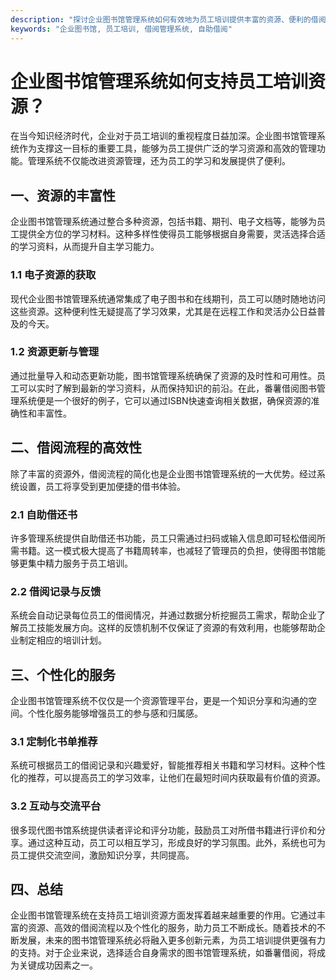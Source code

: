 ```yaml
---
description: "探讨企业图书馆管理系统如何有效地为员工培训提供丰富的资源、便利的借阅流程以及个性化服务。"
keywords: "企业图书馆, 员工培训, 借阅管理系统, 自助借阅"
---
```

# 企业图书馆管理系统如何支持员工培训资源？

在当今知识经济时代，企业对于员工培训的重视程度日益加深。企业图书馆管理系统作为支撑这一目标的重要工具，能够为员工提供广泛的学习资源和高效的管理功能。管理系统不仅能改进资源管理，还为员工的学习和发展提供了便利。

## 一、资源的丰富性

企业图书馆管理系统通过整合多种资源，包括书籍、期刊、电子文档等，能够为员工提供全方位的学习材料。这种多样性使得员工能够根据自身需要，灵活选择合适的学习资料，从而提升自主学习能力。

### 1.1 电子资源的获取

现代企业图书馆管理系统通常集成了电子图书和在线期刊，员工可以随时随地访问这些资源。这种便利性无疑提高了学习效果，尤其是在远程工作和灵活办公日益普及的今天。

### 1.2 资源更新与管理

通过批量导入和动态更新功能，图书馆管理系统确保了资源的及时性和可用性。员工可以实时了解到最新的学习资料，从而保持知识的前沿。在此，番薯借阅图书管理系统便是一个很好的例子，它可以通过ISBN快速查询相关数据，确保资源的准确性和丰富性。

## 二、借阅流程的高效性

除了丰富的资源外，借阅流程的简化也是企业图书馆管理系统的一大优势。经过系统设置，员工将享受到更加便捷的借书体验。

### 2.1 自助借还书

许多管理系统提供自助借还书功能，员工只需通过扫码或输入信息即可轻松借阅所需书籍。这一模式极大提高了书籍周转率，也减轻了管理员的负担，使得图书馆能够更集中精力服务于员工培训。

### 2.2 借阅记录与反馈

系统会自动记录每位员工的借阅情况，并通过数据分析挖掘员工需求，帮助企业了解员工技能发展方向。这样的反馈机制不仅保证了资源的有效利用，也能够帮助企业制定相应的培训计划。

## 三、个性化的服务

企业图书馆管理系统不仅仅是一个资源管理平台，更是一个知识分享和沟通的空间。个性化服务能够增强员工的参与感和归属感。

### 3.1 定制化书单推荐

系统可根据员工的借阅记录和兴趣爱好，智能推荐相关书籍和学习材料。这种个性化的推荐，可以提高员工的学习效率，让他们在最短时间内获取最有价值的资源。

### 3.2 互动与交流平台

很多现代图书馆系统提供读者评论和评分功能，鼓励员工对所借书籍进行评价和分享。通过这种互动，员工可以相互学习，形成良好的学习氛围。此外，系统也可为员工提供交流空间，激励知识分享，共同提高。

## 四、总结

企业图书馆管理系统在支持员工培训资源方面发挥着越来越重要的作用。它通过丰富的资源、高效的借阅流程以及个性化的服务，助力员工不断成长。随着技术的不断发展，未来的图书馆管理系统必将融入更多创新元素，为员工培训提供更强有力的支持。对于企业来说，选择适合自身需求的图书馆管理系统，如番薯借阅，将成为关键成功因素之一。
